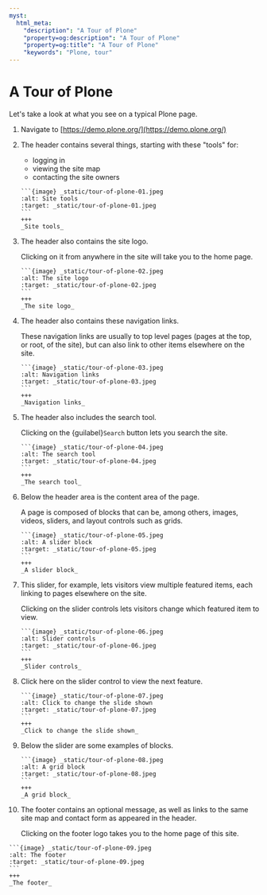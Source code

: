 ```yaml
---
myst:
  html_meta:
    "description": "A Tour of Plone"
    "property=og:description": "A Tour of Plone"
    "property=og:title": "A Tour of Plone"
    "keywords": "Plone, tour"
---
```


# A Tour of Plone

Let's take a look at what you see on a typical Plone page.

1. Navigate to [https://demo.plone.org/](https://demo.plone.org/)


2. The header contains several things, starting with these "tools" for:

   - logging in
   - viewing the site map
   - contacting the site owners

   ````{card}
   ```{image} _static/tour-of-plone-01.jpeg
   :alt: Site tools
   :target: _static/tour-of-plone-01.jpeg
   ```
   +++
   _Site tools_
   ````

3. The header also contains the site logo. 

    Clicking on it from anywhere in the site will take you to the home page.

   ````{card}
   ```{image} _static/tour-of-plone-02.jpeg
   :alt: The site logo
   :target: _static/tour-of-plone-02.jpeg
   ```
   +++
   _The site logo_
   ````

4. The header also contains these navigation links. 

    These navigation links are usually to top level pages (pages at the top, or root, of the site), but can also link to other items elsewhere on the site.

   ````{card}
   ```{image} _static/tour-of-plone-03.jpeg
   :alt: Navigation links
   :target: _static/tour-of-plone-03.jpeg
   ```
   +++
   _Navigation links_
   ````

5. The header also includes the search tool. 

    Clicking on the {guilabel}`Search` button lets you search the site.

   ````{card}
   ```{image} _static/tour-of-plone-04.jpeg
   :alt: The search tool
   :target: _static/tour-of-plone-04.jpeg
   ```
   +++
   _The search tool_
   ````

6. Below the header area is the content area of the page.

    A page is composed of blocks that can be, among others, images, videos, sliders, and layout controls such as grids.

   ````{card}
   ```{image} _static/tour-of-plone-05.jpeg
   :alt: A slider block
   :target: _static/tour-of-plone-05.jpeg
   ```
   +++
   _A slider block_
   ````

7. This slider, for example, lets visitors view multiple featured items, each linking to pages elsewhere on the site. 

    Clicking on the slider controls lets visitors change which featured item to view.

   ````{card}
   ```{image} _static/tour-of-plone-06.jpeg
   :alt: Slider controls
   :target: _static/tour-of-plone-06.jpeg
   ```
   +++
   _Slider controls_
   ````

8. Click here on the slider control to view the next feature.

   ````{card}
   ```{image} _static/tour-of-plone-07.jpeg
   :alt: Click to change the slide shown
   :target: _static/tour-of-plone-07.jpeg
   ```
   +++
   _Click to change the slide shown_
   ````

9. Below the slider are some examples of blocks.

   ````{card}
   ```{image} _static/tour-of-plone-08.jpeg
   :alt: A grid block
   :target: _static/tour-of-plone-08.jpeg
   ```
   +++
   _A grid block_
   ````

10. The footer contains an optional message, as well as links to the same site map and contact form as appeared in the header.

    Clicking on the footer logo takes you to the home page of this site.

   ````{card}
   ```{image} _static/tour-of-plone-09.jpeg
   :alt: The footer
   :target: _static/tour-of-plone-09.jpeg
   ```
   +++
   _The footer_
   ````
